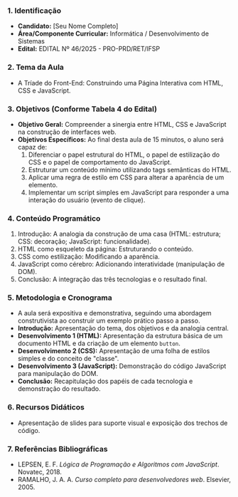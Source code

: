 ### **1. Identificação** 
* **Candidato:** [Seu Nome Completo] 
* **Área/Componente Curricular:** Informática / Desenvolvimento de Sistemas 
* **Edital:** EDITAL Nº 46/2025 - PRO-PRD/RET/IFSP

### **2. Tema da Aula**
* A Tríade do Front-End: Construindo uma Página Interativa com HTML, CSS e JavaScript. 

### **3. Objetivos (Conforme Tabela 4 do Edital)**
* **Objetivo Geral:** Compreender a sinergia entre HTML, CSS e JavaScript na construção de interfaces web. 
* **Objetivos Específicos:** Ao final desta aula de 15 minutos, o aluno será capaz de: 
	1. Diferenciar o papel estrutural do HTML, o papel de estilização do CSS e o papel de comportamento do JavaScript.
	2. Estruturar um conteúdo mínimo utilizando tags semânticas do HTML. 
	3. Aplicar uma regra de estilo em CSS para alterar a aparência de um elemento. 
	4. Implementar um script simples em JavaScript para responder a uma interação do usuário (evento de clique). 

### **4. Conteúdo Programático** 
1. Introdução: A analogia da construção de uma casa (HTML: estrutura; CSS: decoração; JavaScript: funcionalidade). 
2. HTML como esqueleto da página: Estruturando o conteúdo. 
3. CSS como estilização: Modificando a aparência. 
4. JavaScript como cérebro: Adicionando interatividade (manipulação de DOM). 
5. Conclusão: A integração das três tecnologias e o resultado final.

### **5. Metodologia e Cronograma** 
* A aula será expositiva e demonstrativa, seguindo uma abordagem construtivista ao construir um exemplo prático passo a passo. 
* **Introdução:** Apresentação do tema, dos objetivos e da analogia central. 
* **Desenvolvimento 1 (HTML):** Apresentação da estrutura básica de um documento HTML e da criação de um elemento `button`. 
* **Desenvolvimento 2 (CSS):** Apresentação de uma folha de estilos simples e do conceito de "classe". 
* **Desenvolvimento 3 (JavaScript):** Demonstração do código JavaScript para manipulação do DOM. 
* **Conclusão:** Recapitulação dos papéis de cada tecnologia e demonstração do resultado.

### **6. Recursos Didáticos** 
* Apresentação de slides para suporte visual e exposição dos trechos de código.

### **7. Referências Bibliográficas**
* LEPSEN, E. F. *Lógica de Programação e Algoritmos com JavaScript*. Novatec, 2018. 
* RAMALHO, J. A. A. *Curso completo para desenvolvedores web*. Elsevier, 2005.
